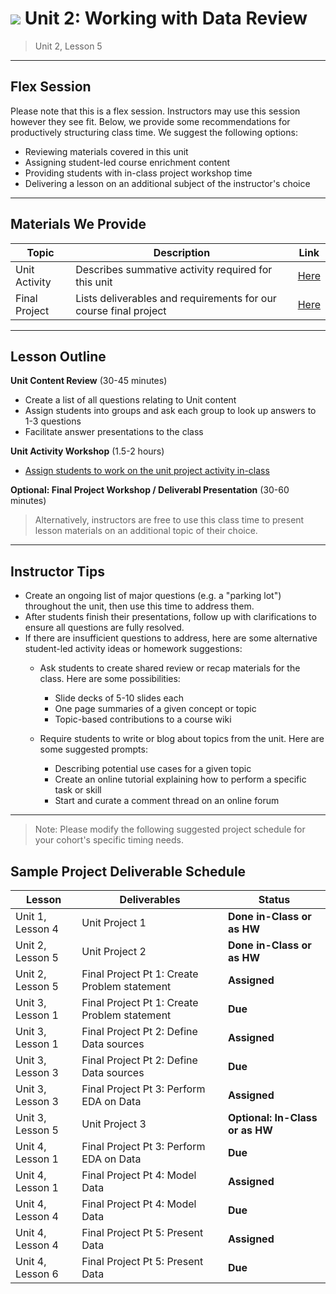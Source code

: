 # ![](https://ga-dash.s3.amazonaws.com/production/assets/logo-9f88ae6c9c3871690e33280fcf557f33.png) Unit 2: Working with Data Review

> Unit 2, Lesson 5

---

## Flex Session

Please note that this is a flex session. Instructors may use this session however they see fit. Below, we provide some recommendations for productively structuring class time. We suggest the following options:

 - Reviewing materials covered in this unit
 - Assigning student-led course enrichment content 
 - Providing students with in-class project workshop time
 - Delivering a lesson on an additional subject of the instructor's choice

---

## Materials We Provide

| Topic | Description | Link |
| --- | --- | --- |
| Unit Activity |  Describes summative activity required for this unit | [Here](https://git.generalassemb.ly/dat-918/Unit-2_Project) |
| Final Project  | Lists deliverables and requirements for our course final project | [Here](https://git.generalassemb.ly/dat-918/Unit-4_Project) |

---

## Lesson Outline

**Unit Content Review** (30-45 minutes)
- Create a list of all questions relating to Unit content
- Assign students into groups and ask each group to look up answers to 1-3 questions
- Facilitate answer presentations to the class

**Unit Activity Workshop** (1.5-2 hours)
 - [Assign students to work on the unit project activity in-class](https://git.generalassemb.ly/dat-918/Unit-2_Project)

**Optional: Final Project Workshop / Deliverabl Presentation** (30-60 minutes)

> Alternatively, instructors are free to use this class time to present lesson materials on an additional topic of their choice.

---

## Instructor Tips
 - Create an ongoing list of major questions (e.g. a "parking lot") throughout the unit, then use this time to address them.
 - After students finish their presentations, follow up with clarifications to ensure all questions are fully resolved.
 - If there are insufficient questions to address, here are some alternative student-led activity ideas or homework suggestions:
   - Ask students to create shared review or recap materials for the class. Here are some possibilities: 
     - Slide decks of 5-10 slides each
     - One page summaries of a given concept or topic
     - Topic-based contributions to a course wiki

   - Require students to write or blog about topics from the unit. Here are some suggested prompts:
     - Describing potential use cases for a given topic
     - Create an online tutorial explaining how to perform a specific task or skill
     - Start and curate a comment thread on an online forum

---

> Note: Please modify the following suggested project schedule for your cohort's specific timing needs.

## Sample Project Deliverable Schedule

| Lesson  | Deliverables | Status
| --- | --- | --- |
| Unit 1, Lesson 4 | Unit Project 1                                    | **Done in-Class or as HW** |
| Unit 2, Lesson 5 | Unit Project 2                                    | **Done in-Class or as HW** |
| Unit 2, Lesson 5 | Final Project Pt 1: Create Problem statement 	   | **Assigned** |
| Unit 3, Lesson 1 | Final Project Pt 1: Create Problem statement 	   | **Due** |
| Unit 3, Lesson 1 | Final Project Pt 2: Define Data sources           | **Assigned** |
| Unit 3, Lesson 3 | Final Project Pt 2: Define Data sources           | **Due** |
| Unit 3, Lesson 3 | Final Project Pt 3: Perform EDA on Data           | **Assigned** |
| Unit 3, Lesson 5 | Unit Project 3                                    | **Optional: In-Class or as HW** |
| Unit 4, Lesson 1 | Final Project Pt 3: Perform EDA on Data           | **Due** |
| Unit 4, Lesson 1 | Final Project Pt 4: Model Data                    | **Assigned** |
| Unit 4, Lesson 4 | Final Project Pt 4: Model Data                    | **Due** |
| Unit 4, Lesson 4 | Final Project Pt 5: Present Data                  | **Assigned** |
| Unit 4, Lesson 6 |Final Project  Pt 5: Present Data                  | **Due** |
